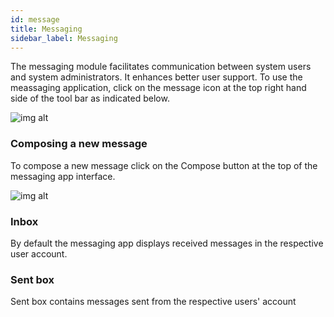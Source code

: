 ```yaml
---
id: message
title: Messaging
sidebar_label: Messaging
---
```

The messaging module facilitates communication between system users and system administrators. It enhances better user support. To use the meassaging application, click on the message icon at the top right hand side of the tool bar as indicated below.

![img alt](/images/MessagingApp.png)

### Composing a new message 
 To compose a new message click on the Compose button at the top of the messaging app interface.

 ![img alt](/images/ComposingNewMessage.png)

### Inbox
By default the messaging app displays received messages in the respective user account.

### Sent box
Sent box contains messages sent from the respective users' account
